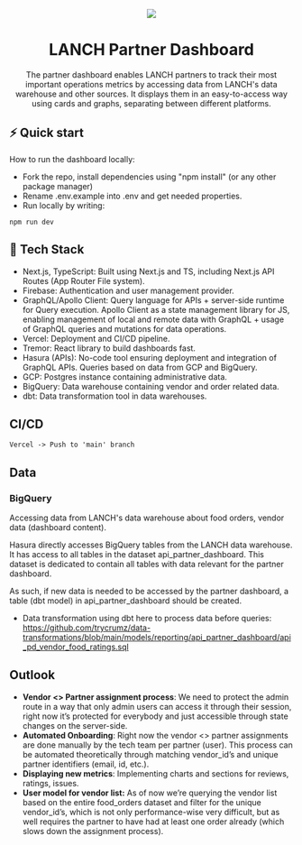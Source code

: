 <div align="center">

<a href="https://partner.lanch.com/login"><img src="../partner-dashboard/public/logo.svg"></a>

# LANCH Partner Dashboard

The partner dashboard enables LANCH partners to track their most important operations metrics by accessing data from LANCH's data warehouse and other sources. It displays them in an easy-to-access way using cards and graphs, separating between different platforms.

</div>

## ⚡️ Quick start

How to run the dashboard locally:

- Fork the repo, install dependencies using "npm install" (or any other package manager)
- Rename .env.example into .env and get needed properties.
- Run locally by writing:

```console
npm run dev
```

## 🚀 Tech Stack

- Next.js, TypeScript: Built using Next.js and TS, including Next.js API Routes (App Router File system).
- Firebase: Authentication and user management provider.
- GraphQL/Apollo Client: Query language for APIs + server-side runtime for Query execution. Apollo Client as a state management library for JS, enabling management of local and remote data with GraphQL + usage of GraphQL queries and mutations for data operations.
- Vercel: Deployment and CI/CD pipeline.
- Tremor: React library to build dashboards fast.
- Hasura (APIs): No-code tool ensuring deployment and integration of GraphQL APIs. Queries based on data from GCP and BigQuery.
- GCP: Postgres instance containing administrative data.
- BigQuery: Data warehouse containing vendor and order related data.
- dbt: Data transformation tool in data warehouses.

## CI/CD

```console
Vercel -> Push to 'main' branch
```

## Data

### BigQuery

Accessing data from LANCH's data warehouse about food orders, vendor data (dashboard content).

Hasura directly accesses BigQuery tables from the LANCH data warehouse. It has access to all tables in the dataset api_partner_dashboard. This dataset is dedicated to contain all tables with data relevant for the partner dashboard.

As such, if new data is needed to be accessed by the partner dashboard, a table (dbt model) in api_partner_dashboard should be created.

- Data transformation using dbt here to process data before queries:
  https://github.com/trycrumz/data-transformations/blob/main/models/reporting/api_partner_dashboard/api_pd_vendor_food_ratings.sql

## Outlook

- **Vendor <> Partner assignment process**: We need to protect the admin route in a way that only admin users can access it through their session, right now it’s protected for everybody and just accessible through state changes on the server-side.
- **Automated Onboarding**: Right now the vendor <> partner assignments are done manually by the tech team per partner (user). This process can be automated theoretically through matching vendor_id’s and unique partner identifiers (email, id, etc.).
- **Displaying new metrics**: Implementing charts and sections for reviews, ratings, issues.
- **User model for vendor list:** As of now we’re querying the vendor list based on the entire food_orders dataset and filter for the unique vendor_id’s, which is not only performance-wise very difficult, but as well requires the partner to have had at least one order already (which slows down the assignment process).
